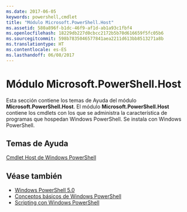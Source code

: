 ```yaml
---
ms.date: 2017-06-05
keywords: powershell,cmdlet
title: "Módulo Microsoft.PowerShell.Host"
ms.assetid: 580a896f-b1dc-46f9-af1d-ab1a93c1fbf4
ms.openlocfilehash: 18229db227d0cbcc2172b5b70d616659f5fc05b6
ms.sourcegitcommit: 598b7835046577841aea2211d613bb8513271a8b
ms.translationtype: HT
ms.contentlocale: es-ES
ms.lasthandoff: 06/08/2017
---
```

# <a name="microsoftpowershellhost-module"></a>Módulo Microsoft.PowerShell.Host
Esta sección contiene los temas de Ayuda del módulo **Microsoft.PowerShell.Host**. El módulo **Microsoft.PowerShell.Host** contiene los cmdlets con los que se administra la característica de programas que hospedan Windows PowerShell. Se instala con Windows PowerShell.

## <a name="help-topics"></a>Temas de Ayuda
[Cmdlet Host de Windows PowerShell](http://go.microsoft.com/fwlink/?LinkID=245859)

## <a name="see-also"></a>Véase también
- [Windows PowerShell 5.0](Windows-PowerShell-5.0.md)
- [Conceptos básicos de Windows PowerShell](https://technet.microsoft.com/en-us/library/4b75f1e4-f327-48f3-92ab-bf5435094d41)
- [Scripting con Windows PowerShell](../../getting-started/fundamental/Scripting-with-Windows-PowerShell.md)

